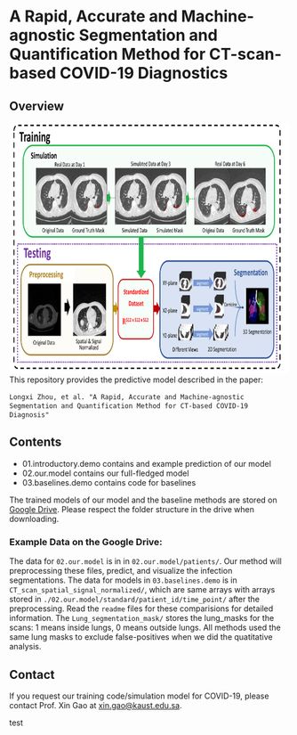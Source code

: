 # A Rapid, Accurate and Machine-agnostic Segmentation and Quantification Method for CT-scan-based COVID-19 Diagnostics
## Overview

<div align="center">
  <img src="./resources/main.png" width="800" height="450">
</div>
This repository provides the predictive model described in the paper:

```
Longxi Zhou, et al. "A Rapid, Accurate and Machine-agnostic Segmentation and Quantification Method for CT-based COVID-19 Diagnosis"
```

## Contents
- 01.introductory.demo contains and example prediction of our model
- 02.our.model contains our full-fledged model
- 03.baselines.demo contains code for baselines

The trained models of our model and the baseline methods are stored on [Google Drive](https://drive.google.com/drive/folders/1_-W8HcHpnBS_9Hkz6P5QfE6Gw-pNXxZ7?usp=sharing). Please respect the folder structure in the drive when downloading. 

### Example Data on the Google Drive:
The data for `02.our.model` is in in `02.our.model/patients/`. Our method will preprocessing these files, predict, and visualize the infection segmentations.
The data for models in `03.baselines.demo` is in `CT_scan_spatial_signal_normalized/`, which are same arrays with arrays stored in `./02.our.model/standard/patient_id/time_point/` after the preprocessing. Read the `readme` files for these comparisions for detailed information.
The `Lung_segmentation_mask/` stores the lung_masks for the scans: 1 means inside lungs, 0 means outside lungs. All methods used the same lung masks to exclude false-positives when we did the quatitative analysis.

## Contact

If you request our training code/simulation model for COVID-19, please contact Prof. Xin Gao at xin.gao@kaust.edu.sa.

test
